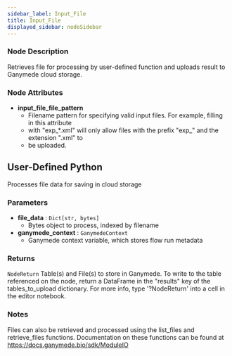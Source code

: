 ```yaml
---
sidebar_label: Input_File
title: Input_File
displayed_sidebar: nodeSidebar
---
```


### Node Description
Retrieves file for processing by user-defined function and uploads
result to Ganymede cloud storage.


### Node Attributes
- **input_file_file_pattern**
  - Filename pattern for specifying valid input files.  For example, filling in this attribute
  - with "exp_*.xml" will only allow files with the prefix "exp_" and the extension ".xml" to
  - be uploaded.
## User-Defined Python
Processes file data for saving in cloud storage


### Parameters
- **file_data** : `Dict[str, bytes]`
    - Bytes object to process, indexed by filename
- **ganymede_context** : `GanymedeContext`
    - Ganymede context variable, which stores flow run metadata


### Returns
`NodeReturn`
  Table(s) and File(s) to store in Ganymede.  To write to the table referenced on the node,
  return a DataFrame in the "results" key of the tables_to_upload dictionary.  For more info,
  type '?NodeReturn' into a cell in the editor notebook.


### Notes
Files can also be retrieved and processed using the list_files and retrieve_files functions.
Documentation on these functions can be found at https://docs.ganymede.bio/sdk/ModuleIO